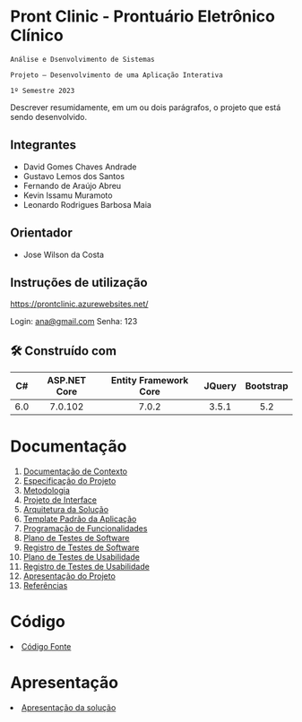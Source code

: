 # Pront Clinic - Prontuário Eletrônico Clínico

`Análise e Dsenvolvimento de Sistemas`

`Projeto – Desenvolvimento de uma Aplicação Interativa`

`1º Semestre 2023`

Descrever resumidamente, em um ou dois parágrafos, o projeto que está sendo desenvolvido.

## Integrantes

* David Gomes Chaves Andrade
* Gustavo Lemos dos Santos
* Fernando de Araújo Abreu
* Kevin Issamu Muramoto
* Leonardo Rodrigues Barbosa Maia

## Orientador

* Jose Wilson da Costa

## Instruções de utilização

https://prontclinic.azurewebsites.net/

Login: ana@gmail.com
Senha: 123

## 🛠️ Construído com
C# | ASP.NET Core | Entity Framework Core | JQuery |Bootstrap 
:---:|:--------------:|:-----------------------:|:--------:|:---------:
6.0| 7.0.102      | 7.0.2                 | 3.5.1  | 5.2

# Documentação

<ol>
<li><a href="docs/01-Documentação de Contexto.md"> Documentação de Contexto</a></li>
<li><a href="docs/02-Especificação do Projeto.md"> Especificação do Projeto</a></li>
<li><a href="docs/03-Metodologia.md"> Metodologia</a></li>
<li><a href="docs/04-Projeto de Interface.md"> Projeto de Interface</a></li>
<li><a href="docs/05-Arquitetura da Solução.md"> Arquitetura da Solução</a></li>
<li><a href="docs/06-Template Padrão da Aplicação.md"> Template Padrão da Aplicação</a></li>
<li><a href="docs/07-Programação de Funcionalidades.md"> Programação de Funcionalidades</a></li>
<li><a href="docs/08-Plano de Testes de Software.md"> Plano de Testes de Software</a></li>
<li><a href="docs/09-Registro de Testes de Software.md"> Registro de Testes de Software</a></li>
<li><a href="docs/10-Plano de Testes de Usabilidade.md"> Plano de Testes de Usabilidade</a></li>
<li><a href="docs/11-Registro de Testes de Usabilidade.md"> Registro de Testes de Usabilidade</a></li>
<li><a href="docs/12-Apresentação do Projeto.md"> Apresentação do Projeto</a></li>
<li><a href="docs/13-Referências.md"> Referências</a></li>
</ol>

# Código

<li><a href="src/README.md"> Código Fonte</a></li>

# Apresentação

<li><a href="presentation/README.md"> Apresentação da solução</a></li>
